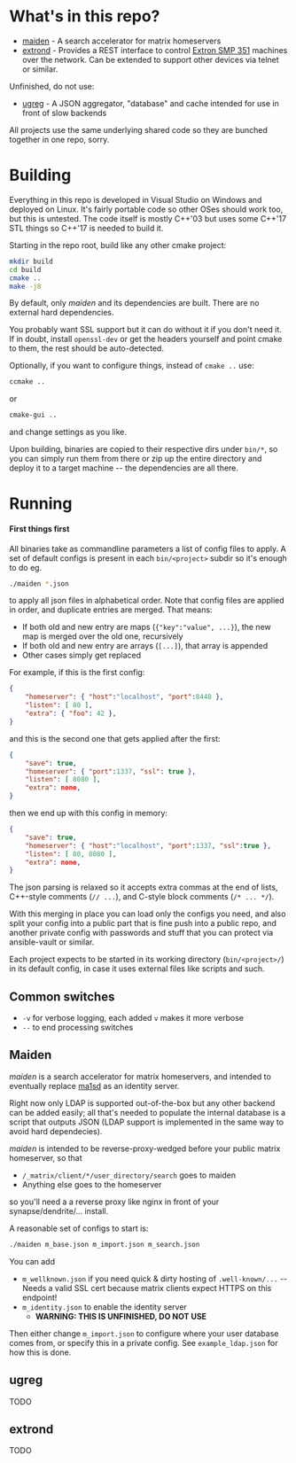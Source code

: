 # What's in this repo?

- [maiden](src/maiden) - A search accelerator for matrix homeservers
- [extrond](src/extrond) - Provides a REST interface to control [Extron SMP 351](https://www.extron.com/product/smp351) machines over the network.
  Can be extended to support other devices via telnet or similar.


Unfinished, do not use:

- [ugreg](src/ugreg) - A JSON aggregator, "database" and cache intended for use in front of slow backends


All projects use the same underlying shared code so they are bunched together in one repo, sorry.

# Building

Everything in this repo is developed in Visual Studio on Windows and deployed on Linux.
It's fairly portable code so other OSes should work too, but this is untested.
The code itself is mostly C++'03 but uses some C++'17 STL things so C++'17 is needed to build it.


Starting in the repo root, build like any other cmake project:

```sh
mkdir build
cd build
cmake ..
make -j8
```

By default, only *maiden* and its dependencies are built.
There are no external hard dependencies.

You probably want SSL support but it can do without it if you don't need it.
If in doubt, install `openssl-dev` or get the headers yourself and point cmake to them, the rest should be auto-detected.


Optionally, if you want to configure things, instead of `cmake ..` use:

```sh
ccmake ..
```

or

```sh
cmake-gui ..
```

and change settings as you like.

Upon building, binaries are copied to their respective dirs under `bin/*`,
so you can simply run them from there or zip up the entire directory and deploy it to a target machine -- the dependencies are all there.



# Running

#### First things first

All binaries take as commandline parameters a list of config files to apply.
A set of default configs is present in each `bin/<project>` subdir so it's enough to do eg.
```sh
./maiden *.json
```
to apply all json files in alphabetical order.
Note that config files are applied in order, and duplicate entries are merged. That means:

* If both old and new entry are maps (`{"key":"value", ...}`), the new map is merged over the old one, recursively
* If both old and new entry are arrays (`[...]`), that array is appended
* Other cases simply get replaced

For example, if this is the first config:

```json
{
    "homeserver": { "host":"localhost", "port":8448 },
    "listen": [ 80 ],
    "extra": { "foo": 42 },
}
```

and this is the second one that gets applied after the first:

```json
{
    "save": true,
    "homeserver": { "port":1337, "ssl": true },
    "listen": [ 8080 ],
    "extra": none,
}
```

then we end up with this config in memory:

```json
{
    "save": true,
    "homeserver": { "host":"localhost", "port":1337, "ssl":true },
    "listen": [ 80, 8080 ],
    "extra": none,
}
```

The json parsing is relaxed so it accepts extra commas at the end of lists,
C++-style comments (`// ...`), and C-style block comments (`/* ... */`).

With this merging in place you can load only the configs you need, and also split your config into a public part that is fine push into a public repo,
and another private config with passwords and stuff that you can protect via ansible-vault or similar.

Each project expects to be started in its working directory (`bin/<project>/`) in its default config, in case it uses external files like scripts and such.

## Common switches

- `-v` for verbose logging, each added `v` makes it more verbose
- `--` to end processing switches

## Maiden

*maiden* is a search accelerator for matrix homeservers, and intended to eventually replace [ma1sd](https://github.com/ma1uta/ma1sd) as an identity server.

Right now only LDAP is supported out-of-the-box but any other backend can be added easily;
all that's needed to populate the internal database is a script that outputs JSON
(LDAP support is implemented in the same way to avoid hard dependecies).

*maiden* is intended to be reverse-proxy-wedged before your public matrix homeserver, so that
- `/_matrix/client/*/user_directory/search` goes to maiden
- Anything else goes to the homeserver

so you'll need a a reverse proxy like nginx in front of your synapse/dendrite/... install.

A reasonable set of configs to start is:

```sh
./maiden m_base.json m_import.json m_search.json
```

You can add

- `m_wellknown.json` if you need quick & dirty hosting of `.well-known/...` -- Needs a valid SSL cert because matrix clients expect HTTPS on this endpoint!
- `m_identity.json` to enable the identity server
  - **WARNING: THIS IS UNFINISHED, DO NOT USE**

Then either change `m_import.json` to configure where your user database comes from, or specify this in a private config.
See `example_ldap.json` for how this is done.


## ugreg

TODO

## extrond

TODO
